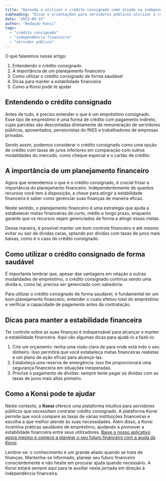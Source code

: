 ```yaml
---
title: "Aprenda a utilizar o crédito consignado como aliado na independência financeira"
subheading: "Dicas e orientações para servidores públicos utilizar o crédito consignado de forma saudável"
date: "2023-09-22"
author: "Redação Konsi"
tags:
  - "crédito consignado"
  - "independência financeira"
  - "servidor público"
---
```


O que falaremos nesse artigo:

1. Entendendo o crédito consignado
2. A importância de um planejamento financeiro
3. Como utilizar o crédito consignado de forma saudável
4. Dicas para manter a estabilidade financeira
5. Como a Konsi pode te ajudar 

## Entendendo o crédito consignado

Antes de tudo, é preciso entender o que é um empréstimo consignado. Esse tipo de empréstimo é uma forma de crédito com pagamento indireto, cujas parcelas são descontadas diretamente da remuneração de servidores públicos, aposentados, pensionistas do INSS e trabalhadores de empresas privadas. 

Sendo assim, podemos considerar o crédito consignado como uma opção de crédito com taxas de juros inferiores em comparação com outros modalidades do mercado, como cheque especial e o cartão de crédito.

## A importância de um planejamento financeiro

Agora que entendemos o que é o crédito consignado, é crucial frisar a importância do planejamento financeiro. Independentemente de quantos recursos você tem à disposição, a chave para atingir a estabilidade financeira é saber como gerenciar suas finanças de maneira eficaz.

Neste sentido, o planejamento financeiro é uma estratégia que ajuda a estabelecer metas financeiras de curto, médio e longo prazo, enquanto garante que os recursos sejam gerenciados de forma a atingir essas metas. 

Dessa maneira, é possível manter um bom controle financeiro e até mesmo evitar ou sair de dívidas caras, optando por dívidas com taxas de juros mais baixas, como é o caso do crédito consignado.

## Como utilizar o crédito consignado de forma saudável

É importante lembrar que, apesar das vantagens em relação a outras modalidades de empréstimo, o crédito consignado continua sendo uma dívida e, como tal, precisa ser gerenciado com sabedoria.

Para utilizar o crédito consignado de forma saudável, é fundamental ter um bom planejamento financeiro, entender o custo efetivo total do empréstimo e verificar a capacidade de pagamento antes da contratação.

## Dicas para manter a estabilidade financeira

Ter controle sobre as suas finanças é indispensável para alcançar e manter a estabilidade financeira. Aqui vão algumas dicas para ajudá-lo a fazê-lo:

1. Crie um orçamento: tenha uma visão clara de para onde está indo o seu dinheiro. Isso permitirá que você estabeleça metas financeiras realistas e um plano de ação eficaz para alcançá-las.
2. Estabeleça uma reserva de emergência: isso lhe proporcionará uma segurança financeira em situações inesperadas.
3. Priorize o pagamento de dívidas: sempre tente pagar as dívidas com as taxas de juros mais altas primeiro.

## Como a Konsi pode te ajudar

Neste contexto, a **Konsi** oferece uma plataforma intuitiva para servidores públicos que necessitam contratar crédito consignado. A plataforma Konsi permite que você compare as taxas de várias instituições financeiras e escolha a que melhor atende às suas necessidades. Além disso, a Konsi incentiva práticas saudáveis de empréstimo, ajudando a promover a estabilidade financeira entre seus utilizadores. [Baixe o nosso aplicativo agora mesmo e comece a planejar o seu futuro financeiro com a ajuda da Konsi](https://konsi.app.url).

Lembre-se: o conhecimento é um grande aliado quando se trata de finanças. Mantenha-se informado, planeje seu futuro financeiro conscientemente e não hesite em procurar ajuda quando necessário. A Konsi estará sempre aqui para te auxiliar nesta jornada em direção à independência financeira.